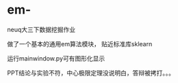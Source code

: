 # em-
neuq大三下数据挖掘作业





做了一个基本的通用em算法模块，
贴近标准库sklearn

运行mainwindow.py可有图形化显示





PPT结论与实验不符，中心极限定理没说明白，答辩被拷打。。。
